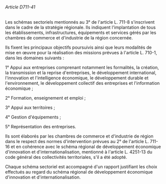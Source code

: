 ###### Article D711-41

Les schémas sectoriels mentionnés au 3° de l'article L. 711-8 s'inscrivent dans le cadre de la stratégie régionale. Ils indiquent l'implantation de tous les établissements, infrastructures, équipements et services gérés par les chambres de commerce et d'industrie de la région concernée.

Ils fixent les principaux objectifs poursuivis ainsi que leurs modalités de mise en œuvre pour la réalisation des missions prévues à l'article L. 710-1, dans les domaines suivants :

1° Appui aux entreprises comprenant notamment les formalités, la création, la transmission et la reprise d'entreprises, le développement international, l'innovation et l'intelligence économique, le développement durable et l'environnement, le développement collectif des entreprises et l'information économique ;

2° Formation, enseignement et emploi ;

3° Appui aux territoires ;

4° Gestion d'équipements ;

5° Représentation des entreprises.

Ils sont élaborés par les chambres de commerce et d'industrie de région dans le respect des normes d'intervention prévues au 2° de l'article L. 711-16 et en cohérence avec le schéma régional de développement économique d'innovation et d'internationalisation, mentionné à l'article L. 4251-13 du code général des collectivités territoriales, s'il a été adopté.

Chaque schéma sectoriel est accompagné d'un rapport justifiant les choix effectués au regard du schéma régional de développement économique d'innovation et d'internationalisation.

